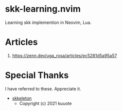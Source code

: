 # skk-learning.nvim
Learning skk implemention in Neovim, Lua.

# Articles

1. https://zenn.dev/uga_rosa/articles/ec5281d5a95a57

# Special Thanks
I have referred to these. Appreciate it.
- [skkeleton](https://github.com/vim-skk/skkeleton)
  - Copyright (c) 2021 kuuote
